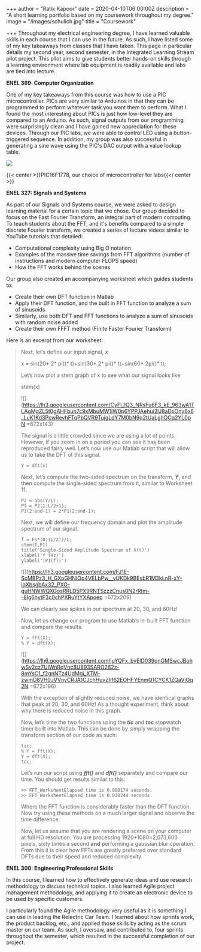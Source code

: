 +++
author = "Ratik Kapoor"
date = 2020-04-10T06:00:00Z
description = "A short learning portfolio based on my coursework throughout my degree."
image = "/images/schulich.jpg"
title = "Coursework"

+++
Throughout my electrical engineering degree, I have learned valuable skills in each course that I can use in the future. As such, I have listed some of my key takeaways from classes that I have taken. This page in particular details my second year, second semester, in the Integrated Learning Stream pilot project. This pilot aims to give students better hands-on skills through a learning environment where lab equipment is readily available and labs are tied into lecture.

**ENEL 369: Computer Organization**

One of my key takeaways from this course was how to use a PIC microcontroller. PICs are very similar to Arduinos in that they can be programmed to perform whatever task you want them to perform. What I found the most interesting about PICs is just how low-level they are compared to an Arduino. As such, signal outputs from our programming were surprisingly clean and I have gained new appreciation for these devices. Through our PIC labs, we were able to control LED using a button-triggered sequence. In addition, my group was also successful in generating a sine wave using the PIC's DAC output with a value lookup table.

![](https://ratik.me/images/picmicrocontroller.jpg)

{{< center >}}PIC16F1778, our choice of microcontroller for labs{{</ center >}}

**ENEL 327: Signals and Systems**

As part of our Signals and Systems course, we were asked to design learning material for a certain topic that we chose. Our group decided to focus on the Fast Fourier Transform, an integral part of modern computing. To teach students about the FFT, and it's benefits compared to a simple discrete Fourier transform, we created a series of lecture videos similar to YouTube tutorials that detailed:

* Computational complexity using Big O notation
* Examples of the massive time savings from FFT algorithms (number of instructions and modern computer FLOPS speed)
* How the FFT works behind the scenes

Our group also created an accompanying worksheet which guides students to:

* Create their own DFT function in Matlab
* Apply their DFT function, and the built in FFT function to analyze a sum of sinusoids
* Similarly, use both DFT and FFT functions to analyze a sum of sinusoids with random noise added
* Create their own FFFT method (Finite Faster Fourier Transform)

Here is an excerpt from our worksheet:

> Next, let’s define our input signal, _x_
>
> x = sin(20* 2* pi()* t)+sin(30* 2* pi()* t)+sin(60* 2pi()* t);
>
> Let’s now plot a stem graph of x to see what our signal looks like
>
> stem(x)
>
> ![](https://lh3.googleusercontent.com/CyFl_IQ3_NRsFu6F3_kE_963wA1TLAgMgZL5t0gAHFbun7c9xMbuMW1iW0p6YPPJAehui2lJ8aDxOny6x6_LuK1Kd3PcwRevhFTqPbQVR9TujgLdY7M0bN9q2tUaLghOCq2YL0pN =672x143)
>
> The signal is a little crowded since we are using a lot of points. However, if you zoom in on a period you can see it has been reproduced fairly well. Let’s now use our Matlab script that will allow us to take the DFT of this signal.
>
>     Y = dft(x)
>
> Next, let’s compute the two-sided spectrum on the transform, **_Y_**, and then compute the single-sided spectrum from it, similar to Worksheet 11.
>
>     P2 = abs(Y/L);
>     P1 = P2(1:L/2+1);
>     P1(2:end-1) = 2*P1(2:end-1);
>
> Next, we will define our frequency domain and plot the amplitude spectrum of our signal.
>
>     f = Fs*(0:(L/2))/L;
>     stem(f,P1) 
>     title('Single-Sided Amplitude Spectrum of X(t)')
>     xlabel('f (Hz)')
>     ylabel('|P1(f)|')
>
> ![](https://lh3.googleusercontent.com/FJ1E-ScMBPz3_H_GXoGHNIOp4VELbPw__vUKDk9BEsbR1M3kLnR-xY-iqXbsgbAx32_PXO-guHNWWQXGosRRLD5PX9RNTSzzzCnus0N2rRtm--8lg6hytF3c0chPXRuYtYXApoep =672x209)
>
> We can clearly see spikes in our spectrum at 20, 30, and 60Hz!
>
> Now, let us change our program to use Matlab’s in-built FFT function and compare the results.
>
>     Y = fft(X);
>     % Y = dft(X);
>
> ![](https://lh6.googleusercontent.com/juYQFx_bvElD039qnGMSwcJBohwSv2cz7UIWnRqVnc8U893SARO282z-8mYsC1_f2gnNTz4UdMgj_XTM-zwmD8VH0JVVnyCRJA1CJchHuvZIif62EOHFYEnmQ1CYCK1ZQaViOq2N =672x196)
>
> With the exception of slightly reduced noise, we have identical graphs that peak at 20, 30, and 60Hz! As a thought experiment, think about why there is reduced noise in this graph.
>
> Now, let’s time the two functions using the **_tic_** and **_toc_** stopwatch timer built into Matlab. This can be done by simply wrapping the transform section of our code as such:
>
>     tic;
>     % Y = fft(X);
>     Y = dft(X);
>     toc;
>
> Let’s run our script using **_fft()_** and **_dft()_** separately and compare our time. You should get results similar to this:
>
>     >> FFT_WorksheetElapsed time is 0.000174 seconds.
>     >> FFT_WorksheetElapsed time is 0.030244 seconds.
>
> Where the FFT function is considerably faster than the DFT function. Now try using these methods on a much larger signal and observe the time difference.
>
> Now, let us assume that you are rendering a scene on your computer at full HD resolution. You are processing 1920*1080=2,073,600 pixels, sixty times a second **and** performing a gaussian blur operation. From this it is clear how FFTs are greatly preferred over standard DFTs due to their speed and reduced complexity.

**ENEL 300: Engineering Professional Skills**

In this course, I learned how to effectively generate ideas and use research methodology to discuss technical topics. I also learned Agile project management methodology, and applying it to create an electronic device to be used by specific customers.

I particularly found the Agile methodology very useful as it is something I can use in leading the Relectric Car Team. I learned about how sprints work, the product backlog, etc., and applied those skills by acting as the scrum master on our team. As such, I oversaw, and contributed to, four sprints throughout the semester, which resulted in the successful completion of our project.